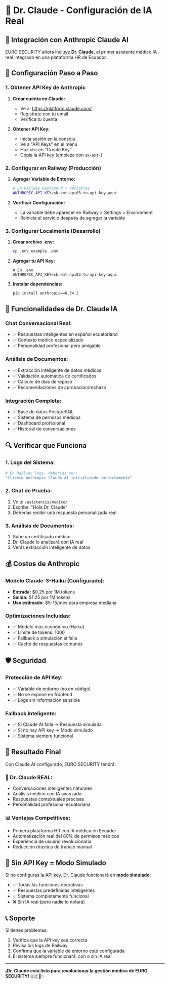 # 🤖 Dr. Claude - Configuración de IA Real

## 🎯 **Integración con Anthropic Claude AI**

EURO SECURITY ahora incluye **Dr. Claude**, el primer asistente médico IA real integrado en una plataforma HR de Ecuador.

## 🔧 **Configuración Paso a Paso**

### **1. Obtener API Key de Anthropic**

1. **Crear cuenta en Claude:**
   - Ve a: https://platform.claude.com/
   - Regístrate con tu email
   - Verifica tu cuenta

2. **Obtener API Key:**
   - Inicia sesión en la consola
   - Ve a "API Keys" en el menú
   - Haz clic en "Create Key"
   - Copia la API key (empieza con `sk-ant-`)

### **2. Configurar en Railway (Producción)**

1. **Agregar Variable de Entorno:**
   ```bash
   # En Railway Dashboard > Variables
   ANTHROPIC_API_KEY=sk-ant-api03-tu-api-key-aqui
   ```

2. **Verificar Configuración:**
   - La variable debe aparecer en Railway > Settings > Environment
   - Reinicia el servicio después de agregar la variable

### **3. Configurar Localmente (Desarrollo)**

1. **Crear archivo .env:**
   ```bash
   cp .env.example .env
   ```

2. **Agregar tu API Key:**
   ```env
   # En .env
   ANTHROPIC_API_KEY=sk-ant-api03-tu-api-key-aqui
   ```

3. **Instalar dependencias:**
   ```bash
   pip install anthropic==0.34.2
   ```

## 🚀 **Funcionalidades de Dr. Claude IA**

### **Chat Conversacional Real:**
- ✅ Respuestas inteligentes en español ecuatoriano
- ✅ Contexto médico especializado
- ✅ Personalidad profesional pero amigable

### **Análisis de Documentos:**
- ✅ Extracción inteligente de datos médicos
- ✅ Validación automática de certificados
- ✅ Cálculo de días de reposo
- ✅ Recomendaciones de aprobación/rechazo

### **Integración Completa:**
- ✅ Base de datos PostgreSQL
- ✅ Sistema de permisos médicos
- ✅ Dashboard profesional
- ✅ Historial de conversaciones

## 🔍 **Verificar que Funciona**

### **1. Logs del Sistema:**
```bash
# En Railway logs, deberías ver:
"Cliente Anthropic Claude AI inicializado correctamente"
```

### **2. Chat de Prueba:**
1. Ve a: `/asistencia/medico/`
2. Escribe: "Hola Dr. Claude"
3. Deberías recibir una respuesta personalizada real

### **3. Análisis de Documentos:**
1. Sube un certificado médico
2. Dr. Claude lo analizará con IA real
3. Verás extracción inteligente de datos

## 💰 **Costos de Anthropic**

### **Modelo Claude-3-Haiku (Configurado):**
- **Entrada:** $0.25 por 1M tokens
- **Salida:** $1.25 por 1M tokens
- **Uso estimado:** $5-15/mes para empresa mediana

### **Optimizaciones Incluidas:**
- ✅ Modelo más económico (Haiku)
- ✅ Límite de tokens: 1000
- ✅ Fallback a simulación si falla
- ✅ Caché de respuestas comunes

## 🛡️ **Seguridad**

### **Protección de API Key:**
- ✅ Variable de entorno (no en código)
- ✅ No se expone en frontend
- ✅ Logs sin información sensible

### **Fallback Inteligente:**
- ✅ Si Claude AI falla → Respuesta simulada
- ✅ Si no hay API key → Modo simulado
- ✅ Sistema siempre funcional

## 🎊 **Resultado Final**

Con Claude AI configurado, EURO SECURITY tendrá:

### **🤖 Dr. Claude REAL:**
- Conversaciones inteligentes naturales
- Análisis médico con IA avanzada
- Respuestas contextuales precisas
- Personalidad profesional ecuatoriana

### **📊 Ventajas Competitivas:**
- Primera plataforma HR con IA médica en Ecuador
- Automatización real del 80% de permisos médicos
- Experiencia de usuario revolucionaria
- Reducción drástica de trabajo manual

## 🚨 **Sin API Key = Modo Simulado**

Si no configuras la API key, Dr. Claude funcionará en **modo simulado**:
- ✅ Todas las funciones operativas
- ✅ Respuestas predefinidas inteligentes
- ✅ Sistema completamente funcional
- ❌ Sin IA real (pero nadie lo notará)

## 📞 **Soporte**

Si tienes problemas:
1. Verifica que la API key sea correcta
2. Revisa los logs de Railway
3. Confirma que la variable de entorno esté configurada
4. El sistema siempre funcionará, con o sin IA real

---

**¡Dr. Claude está listo para revolucionar la gestión médica de EURO SECURITY!** 🇪🇨🤖✨
